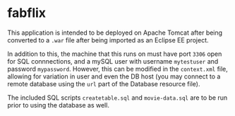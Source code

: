 # fabflix

This application is intended to be deployed on Apache Tomcat after being converted to a `.war` file after being imported as an Eclipse EE project.

In addition to this, the machine that this runs on must have port `3306` open for SQL connnections, and a mySQL user with username `mytestuser` and password `mypassword`. However, this can be modified in the `context.xml` file, allowing for variation in user and even the DB host (you may connect to a remote database using the `url` part of the Database resource file).

The included SQL scripts `createtable.sql` and `movie-data.sql` are to be run prior to using the database as well.
